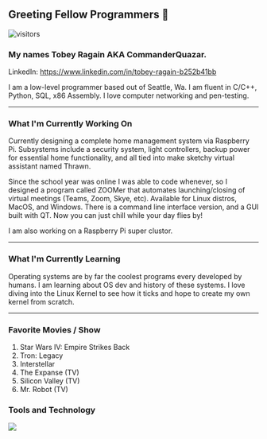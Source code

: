 ## Greeting Fellow Programmers 👋 
![visitors](https://visitor-badge.glitch.me/badge?page_id=page.id)

<!--
**CommanderQuazar/CommanderQuazar** is a ✨ _special_ ✨ repository because its `README.md` (this file) appears on your GitHub profile.

Here are some ideas to get you started:

- 🔭 I’m currently working on ...
- 🌱 I’m currently learning ...
- 👯 I’m looking to collaborate on ...
- 🤔 I’m looking for help with ...
- 💬 Ask me about ...
- 📫 How to reach me: ...
- 😄 Pronouns: ...
- ⚡ Fun fact: ...
-->

### My names Tobey Ragain AKA CommanderQuazar.
LinkedIn: https://www.linkedin.com/in/tobey-ragain-b252b41bb

I am a low-level programmer based out of Seattle, Wa. I am fluent in C/C++, Python, SQL, x86 Assembly.
I love computer networking and pen-testing.

<hr>

### What I'm Currently Working On

Currently designing a complete home management system via Raspberry Pi. Subsystems include a security system,
light controllers, backup power for essential home functionality, and all tied into make sketchy virtual assistant named Thrawn. 

Since the school year was online I was able to code whenever, so I designed a program called ZOOMer that automates launching/closing
of virtual meetings (Teams, Zoom, Skye, etc). Available for Linux distros, MacOS, and Windows. There is a command line interface
version, and a GUI built with QT. Now you can just chill while your day flies by!

I am also working on a Raspberry Pi super clustor.

<hr>

### What I'm Currently Learning 

Operating systems are by far the coolest programs every developed by humans. I am learning about OS dev and history of these systems.
I love diving into the Linux Kernel to see how it ticks and hope to create my own kernel from scratch.

<hr>

### Favorite Movies / Show
1. Star Wars IV: Empire Strikes Back
2. Tron: Legacy 
3. Interstellar
4. The Expanse (TV)
5. Silicon Valley (TV)
6. Mr. Robot (TV)

### Tools and Technology
![](https://img.shields.io/badge/<WORD_ON_LEFT>-<WORD_ON_RIGHT>-informational?style=flat&logo=data:image/svg%2bxml;base64,<BASE64_DATA>)
